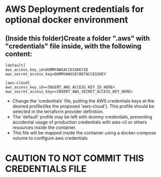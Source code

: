 # AWS Deployment credentials for optional docker environment

## (Inside this folder)Create a folder ".aws" with "credentials" file inside, with the following content:

```
[default]
aws_access_key_id=DUMMYAWSACCESSKEYID
aws_secret_access_key=DUMMYAWSSECRETACCESSKEY

[aws-cloud]
aws_access_key_id=<INSERT_AWS_ACCESS_KEY_ID_HERE>
aws_secret_access_key=<INSERT_AWS_SECRET_ACCESS_KEY_HERE>
```
 
 - Change the 'credentials' file, putting the AWS credentials keys at the desired profile(like the proposed 'aws-cloud'). This profile should be selected in the terraform provider definition.
 - The 'default' profile may be left with dummy credentials, preventing accidental usage of production credentials with aws-cli or others resources inside the container.
 - This file will be mapped inside the container using a docker-compose volume to configure aws credentials

 # CAUTION TO NOT COMMIT THIS CREDENTIALS FILE
